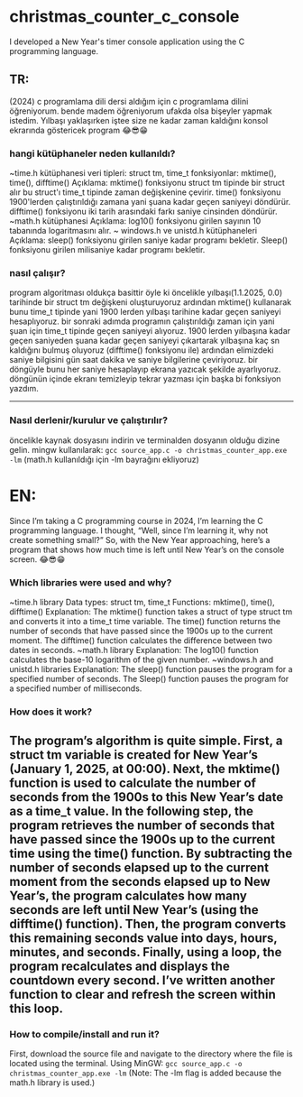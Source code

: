 # christmas_counter_c_console
I developed a New Year's timer console application using the C programming language.



## TR:
(2024) c programlama dili dersi aldığım için c programlama dilini öğreniyorum. bende madem öğreniyorum ufakda olsa bişeyler yapmak istedim.
Yılbaşı yaklaşırken iştee size ne kadar zaman kaldığını konsol ekrarında göstericek program 😂😎😁

### hangi kütüphaneler neden kullanıldı?
~time.h kütüphanesi
  veri tipleri: struct tm, time_t
  fonksiyonlar: mktime(), time(), difftime()
  Açıklama: mktime() fonksiyonu struct tm tipinde bir struct alır bu struct'ı time_t tipinde zaman değişkenine çevirir.
  time() fonksiyonu 1900'lerden çalıştırıldığı zamana yani şuana kadar geçen saniyeyi döndürür.
  difftime() fonksiyonu iki tarih arasındaki farkı saniye cinsinden döndürür.
~math.h kütüphanesi
  Açıklama: log10() fonksiyonu girilen sayının 10 tabanında logaritmasını alır.
~ windows.h ve unistd.h kütüphaneleri
  Açıklama: sleep() fonksiyonu girilen saniye kadar programı bekletir.
  Sleep() fonksiyonu girilen milisaniye kadar programı bekletir.


  
### nasıl çalışır?
program algoritması oldukça basittir öyle ki öncelikle yılbaşı(1.1.2025, 0.0) tarihinde bir struct tm değişkeni oluşturuyoruz
ardından mktime() kullanarak bunu time_t tipinde yani 1900 lerden  yılbaşı tarihine kadar geçen saniyeyi hesaplıyoruz.
bir sonraki adımda programın çalıştırıldığı zaman için yani şuan için time_t tipinde geçen saniyeyi alıyoruz.
1900 lerden yılbaşına kadar geçen saniyeden şuana kadar geçen saniyeyi çıkartarak yılbaşına kaç sn kaldığını bulmuş oluyoruz (difftime() fonksiyonu ile)
ardından elimizdeki saniye bilgisini gün saat dakika ve saniye bilgilerine çeviriyoruz.
bir döngüyle bunu her saniye hesaplayıp ekrana yazıcak şekilde ayarlıyoruz. döngünün içinde ekranı temizleyip tekrar yazması için başka bi fonksiyon yazdım.

----------------------------------------------------------------------------------------------------------------------------------------------------------------------------

### Nasıl derlenir/kurulur ve çalıştırılır?
öncelikle kaynak dosyasını indirin ve terminalden dosyanın olduğu dizine gelin.
mingw kullanılarak: ```gcc source_app.c -o christmas_counter_app.exe -lm``` (math.h kullanıldığı için -lm bayrağını ekliyoruz)



# EN: 
Since I’m taking a C programming course in 2024, I’m learning the C programming language. I thought, “Well, since I’m learning it, why not create something small?”
So, with the New Year approaching, here’s a program that shows how much time is left until New Year’s on the console screen. 😂😎😁

### Which libraries were used and why?
~time.h library
  Data types: struct tm, time_t
  Functions: mktime(), time(), difftime()
  Explanation: The mktime() function takes a struct of type struct tm and converts it into a time_t time variable.
  The time() function returns the number of seconds that have passed since the 1900s up to the current moment.
  The difftime() function calculates the difference between two dates in seconds.
~math.h library
  Explanation: The log10() function calculates the base-10 logarithm of the given number.
~windows.h and unistd.h libraries
  Explanation: The sleep() function pauses the program for a specified number of seconds.
  The Sleep() function pauses the program for a specified number of milliseconds.


  
### How does it work?
The program’s algorithm is quite simple. First, a struct tm variable is created for New Year’s (January 1, 2025, at 00:00).
Next, the mktime() function is used to calculate the number of seconds from the 1900s to this New Year’s date as a time_t value.
In the following step, the program retrieves the number of seconds that have passed since the 1900s up to the current time using the time() function.
By subtracting the number of seconds elapsed up to the current moment from the seconds elapsed up to New Year’s, the program calculates how many seconds are left until New Year’s (using the difftime() function).
Then, the program converts this remaining seconds value into days, hours, minutes, and seconds.
Finally, using a loop, the program recalculates and displays the countdown every second. I’ve written another function to clear and refresh the screen within this loop.
----------------------------------------------------------------------------------------------------------------------------------------------------------------------------

### How to compile/install and run it?
First, download the source file and navigate to the directory where the file is located using the terminal.
Using MinGW: ```gcc source_app.c -o christmas_counter_app.exe -lm``` (Note: The -lm flag is added because the math.h library is used.)
